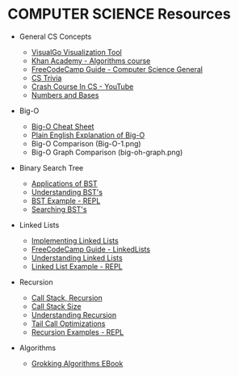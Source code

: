 # COMPUTER SCIENCE Resources

* General CS Concepts

  * [VisualGo Visualization Tool](https://visualgo.net/en)
  * [Khan Academy - Algorithms course](https://www.khanacademy.org/computing/computer-science/algorithms)
  * [FreeCodeCamp Guide - Computer Science General](https://github.com/freeCodeCamp/guides/tree/master/src/pages/computer-science)
  * [CS Trivia](https://keon.io/computer-scientists-trivia/)
  * [Crash Course In CS - YouTube](https://www.youtube.com/watch?v=O5nskjZ_GoI&index=2&list=PL8dPuuaLjXtNlUrzyH5r6jN9ulIgZBpdo)
  * [Numbers and Bases](https://betterexplained.com/articles/numbers-and-bases/)

* Big-O

  * [Big-O Cheat Sheet](http://bigocheatsheet.com/)
  * [Plain English Explanation of Big-O](https://stackoverflow.com/questions/487258/what-is-a-plain-english-explanation-of-big-o-notation)
  * Big-O Comparison (Big-O-1.png)
  * Big-O Graph Comparison (big-oh-graph.png)

* Binary Search Tree

  * [Applications of BST](https://stackoverflow.com/questions/2130416/what-are-the-applications-of-binary-trees)
  * [Understanding BST's](https://www.cs.cmu.edu/~adamchik/15-121/lectures/Trees/trees.html)
  * [BST Example - REPL](https://repl.it/@steven_isbell/BinarySearchTree)
  * [Searching BST's](https://khan4019.github.io/front-end-Interview-Questions/bst.html)

* Linked Lists

  * [Implementing Linked Lists](https://code.tutsplus.com/articles/data-structures-with-javascript-singly-linked-list-and-doubly-linked-list--cms-23392)
  * [FreeCodeCamp Guide - LinkedLists](https://github.com/freeCodeCamp/guides/blob/master/src/pages/computer-science/data-structures/linked-lists/index.md)
  * [Understanding Linked Lists](https://www.cs.cmu.edu/~adamchik/15-121/lectures/Linked%20Lists/linked%20lists.html)
  * [Linked List Example - REPL](https://repl.it/@steven_isbell/SinglyLinkedList)

* Recursion

  * [Call Stack, Recursion](https://www.thecodingdelight.com/understanding-recursion-javascript/)
  * [Call Stack Size](http://2ality.com/2014/04/call-stack-size.html)
  * [Understanding Recursion](http://pages.cs.wisc.edu/~vernon/cs367/notes/6.RECURSION.html#iter)
  * [Tail Call Optimizations](http://www.thinkingincrowd.me/2016/06/06/How-to-avoid-Stack-overflow-error-on-recursive/)
  * [Recursion Examples - REPL](https://repl.it/@steven_isbell/Recursion-Examples)

* Algorithms

  * [Grokking Algorithms EBook](https://www.manning.com/books/grokking-algorithms)
